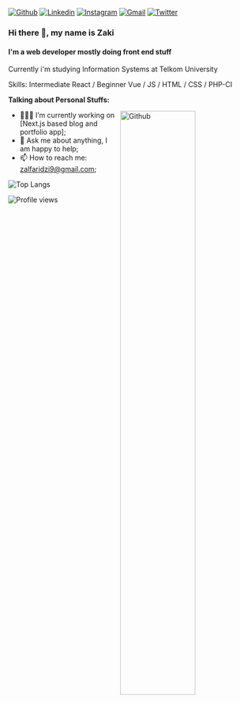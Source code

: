 [![Github](https://img.shields.io/badge/-Github-000?style=flat&logo=Github&logoColor=white)](https://github.com/zakialfaridzi)
[![Linkedin](https://img.shields.io/badge/-LinkedIn-blue?style=flat&logo=Linkedin&logoColor=white)](https://www.linkedin.com/in/zaki-al-faridzi-32b061162/)
[![Instagram](https://img.shields.io/badge/-Instagram-c13584?style=flat&labelColor=c13584&logo=instagram&logoColor=white)](https://www.instagram.com/zalfaridzii/)
[![Gmail](https://img.shields.io/badge/-Gmail-c14438?style=flat&logo=Gmail&logoColor=white)](mailto:zalfaridzi9@gmail.com)
[![Twitter](https://img.shields.io/twitter/follow/zalfaridzii)](https://www.twitter.com/zalfaridzii)

### Hi there 👋, my name is Zaki
#### I'm a web developer mostly doing front end stuff

Currently i'm studying Information Systems at Telkom University

Skills: Intermediate React / Beginner Vue / JS / HTML / CSS / PHP-CI

<!-- Talking about you -->
**Talking about Personal Stuffs:**

<!-- Any image aligned to the right. Beware the width -->
<img width="55%" align="right" alt="Github" src="https://raw.githubusercontent.com/onimur/.github/master/.resources/git-header.svg" />

<!-- - 👨🏽‍💻 I’m currently working on [Handle Path Oz](https://github.com/onimur/handle-path-oz); -->
- 👨🏽‍💻 I’m currently working on [Next.js based blog and portfolio app];
- 💬 Ask me about anything, I am happy to help;
- 📫 How to reach me: zalfaridzi9@gmail.com;

<!-- - 🔭 Currently working on Next based Blog 
- 🌱 Currently on the way to master ReactJS 
- 📫 How to reach me: feel free to dm my twitter @zalfaridzii\
https://zakialfaridzi.github.io/Portofolio/ -->
![Top Langs](https://github-readme-stats.vercel.app/api/top-langs/?username=zakialfaridzi)

![Profile views](https://gpvc.arturio.dev/zakialfaridzi)  
